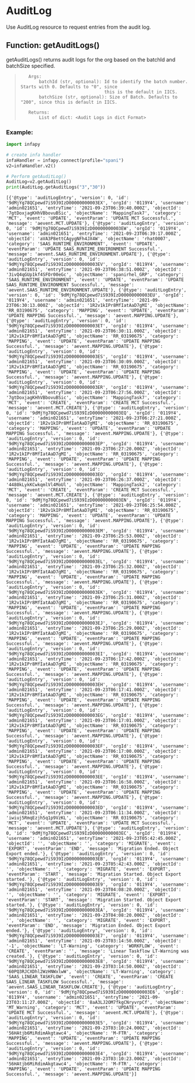 # AuditLog

Use AuditLog resource to request entries from the audit log.

## Function: getAuditLogs()

getAuditLogs() returns audit logs for the org based on the batchId and batchSize specified.

>        Args:
>            batchId (str, optional): Id to identify the batch number. Starts with 0. Defaults to "0", since 
>                                     this is the default in IICS.
>            batchSize (str, optional): Size of Batch. Defaults to "200", since this is default in IICS.
>
>        Returns:
>            List of dict: <Audit Logs in dict Format>

### Example:


```python
import infapy

# create infa handler
infaHandler = infapy.connect(profile="spani")
v2=infaHandler.v2()

# Perform getAuditLog()
AuditLog=v2.getAuditLog()
print(AuditLog.getAuditLogs("3","30"))
```

    [{'@type': 'auditLogEntry', 'version': 0, 'id': '9dMjYg78QCpewd7iS939IzD00000000003EX', 'orgId': '0119Y4', 'username': 'admin021651', 'entryTime': '2021-09-23T06:39:40.000Z', 'objectId': '7gtDoxjagKHhVBbovuBSic', 'objectName': 'MappingTask7', 'category': 'MCT', 'event': 'UPDATE', 'eventParam': 'UPDATE MCT Successful.', 'message': 'aevent.MCT.UPDATE'}, {'@type': 'auditLogEntry', 'version': 0, 'id': '9dMjYg78QCpewd7iS939IzD00000000003EW', 'orgId': '0119Y4', 'username': 'admin021651', 'entryTime': '2021-09-23T06:39:17.000Z', 'objectId': 'aVA3P8ettCAgygNFh4JX4W', 'objectName': 'rhat0007', 'category': 'SAAS_RUNTIME_ENVIRONMENT', 'event': 'UPDATE', 'eventParam': 'UPDATE SAAS_RUNTIME_ENVIRONMENT Successful.', 'message': 'aevent.SAAS_RUNTIME_ENVIRONMENT.UPDATE'}, {'@type': 'auditLogEntry', 'version': 0, 'id': '9dMjYg78QCpewd7iS939IzD00000000003EV', 'orgId': '0119Y4', 'username': 'admin021651', 'entryTime': '2021-09-23T06:38:51.000Z', 'objectId': '3ivQ4qGUp1kf4SFOr00eGc', 'objectName': 'spanirhel_GRP', 'category': 'SAAS_RUNTIME_ENVIRONMENT', 'event': 'UPDATE', 'eventParam': 'UPDATE SAAS_RUNTIME_ENVIRONMENT Successful.', 'message': 'aevent.SAAS_RUNTIME_ENVIRONMENT.UPDATE'}, {'@type': 'auditLogEntry', 'version': 0, 'id': '9dMjYg78QCpewd7iS939IzD00000000003EU', 'orgId': '0119Y4', 'username': 'admin021651', 'entryTime': '2021-09-23T06:30:13.000Z', 'objectId': '1R2v1kIPr8MfIatAaD7gMI', 'objectName': 'RR_03190675', 'category': 'MAPPING', 'event': 'UPDATE', 'eventParam': 'UPDATE MAPPING Successful.', 'message': 'aevent.MAPPING.UPDATE'}, {'@type': 'auditLogEntry', 'version': 0, 'id': '9dMjYg78QCpewd7iS939IzD00000000003ET', 'orgId': '0119Y4', 'username': 'admin021651', 'entryTime': '2021-09-23T06:30:11.000Z', 'objectId': '1R2v1kIPr8MfIatAaD7gMI', 'objectName': 'RR_03190675', 'category': 'MAPPING', 'event': 'UPDATE', 'eventParam': 'UPDATE MAPPING Successful.', 'message': 'aevent.MAPPING.UPDATE'}, {'@type': 'auditLogEntry', 'version': 0, 'id': '9dMjYg78QCpewd7iS939IzD00000000003ES', 'orgId': '0119Y4', 'username': 'admin021651', 'entryTime': '2021-09-23T06:30:09.000Z', 'objectId': '1R2v1kIPr8MfIatAaD7gMI', 'objectName': 'RR_03190675', 'category': 'MAPPING', 'event': 'UPDATE', 'eventParam': 'UPDATE MAPPING Successful.', 'message': 'aevent.MAPPING.UPDATE'}, {'@type': 'auditLogEntry', 'version': 0, 'id': '9dMjYg78QCpewd7iS939IzD00000000003ER', 'orgId': '0119Y4', 'username': 'admin021651', 'entryTime': '2021-09-23T06:27:56.000Z', 'objectId': '7gtDoxjagKHhVBbovuBSic', 'objectName': 'MappingTask7', 'category': 'MCT', 'event': 'CREATE', 'eventParam': 'CREATE MCT Successful.', 'message': 'aevent.MCT.CREATE'}, {'@type': 'auditLogEntry', 'version': 0, 'id': '9dMjYg78QCpewd7iS939IzD00000000003EQ', 'orgId': '0119Y4', 'username': 'admin021651', 'entryTime': '2021-09-23T06:27:21.000Z', 'objectId': '1R2v1kIPr8MfIatAaD7gMI', 'objectName': 'RR_03190675', 'category': 'MAPPING', 'event': 'UPDATE', 'eventParam': 'UPDATE MAPPING Successful.', 'message': 'aevent.MAPPING.UPDATE'}, {'@type': 'auditLogEntry', 'version': 0, 'id': '9dMjYg78QCpewd7iS939IzD00000000003EP', 'orgId': '0119Y4', 'username': 'admin021651', 'entryTime': '2021-09-23T06:27:20.000Z', 'objectId': '1R2v1kIPr8MfIatAaD7gMI', 'objectName': 'RR_03190675', 'category': 'MAPPING', 'event': 'UPDATE', 'eventParam': 'UPDATE MAPPING Successful.', 'message': 'aevent.MAPPING.UPDATE'}, {'@type': 'auditLogEntry', 'version': 0, 'id': '9dMjYg78QCpewd7iS939IzD00000000003EO', 'orgId': '0119Y4', 'username': 'admin021651', 'entryTime': '2021-09-23T06:26:37.000Z', 'objectId': '4480kLykKCwkqmlVl4MoUl', 'objectName': 'MappingTask2', 'category': 'MCT', 'event': 'CREATE', 'eventParam': 'CREATE MCT Successful.', 'message': 'aevent.MCT.CREATE'}, {'@type': 'auditLogEntry', 'version': 0, 'id': '9dMjYg78QCpewd7iS939IzD00000000003EN', 'orgId': '0119Y4', 'username': 'admin021651', 'entryTime': '2021-09-23T06:25:54.000Z', 'objectId': '1R2v1kIPr8MfIatAaD7gMI', 'objectName': 'RR_03190675', 'category': 'MAPPING', 'event': 'UPDATE', 'eventParam': 'UPDATE MAPPING Successful.', 'message': 'aevent.MAPPING.UPDATE'}, {'@type': 'auditLogEntry', 'version': 0, 'id': '9dMjYg78QCpewd7iS939IzD00000000003EM', 'orgId': '0119Y4', 'username': 'admin021651', 'entryTime': '2021-09-23T06:25:53.000Z', 'objectId': '1R2v1kIPr8MfIatAaD7gMI', 'objectName': 'RR_03190675', 'category': 'MAPPING', 'event': 'UPDATE', 'eventParam': 'UPDATE MAPPING Successful.', 'message': 'aevent.MAPPING.UPDATE'}, {'@type': 'auditLogEntry', 'version': 0, 'id': '9dMjYg78QCpewd7iS939IzD00000000003EL', 'orgId': '0119Y4', 'username': 'admin021651', 'entryTime': '2021-09-23T06:25:32.000Z', 'objectId': '1R2v1kIPr8MfIatAaD7gMI', 'objectName': 'RR_03190675', 'category': 'MAPPING', 'event': 'UPDATE', 'eventParam': 'UPDATE MAPPING Successful.', 'message': 'aevent.MAPPING.UPDATE'}, {'@type': 'auditLogEntry', 'version': 0, 'id': '9dMjYg78QCpewd7iS939IzD00000000003EK', 'orgId': '0119Y4', 'username': 'admin021651', 'entryTime': '2021-09-23T06:25:31.000Z', 'objectId': '1R2v1kIPr8MfIatAaD7gMI', 'objectName': 'RR_03190675', 'category': 'MAPPING', 'event': 'UPDATE', 'eventParam': 'UPDATE MAPPING Successful.', 'message': 'aevent.MAPPING.UPDATE'}, {'@type': 'auditLogEntry', 'version': 0, 'id': '9dMjYg78QCpewd7iS939IzD00000000003EJ', 'orgId': '0119Y4', 'username': 'admin021651', 'entryTime': '2021-09-23T06:25:29.000Z', 'objectId': '1R2v1kIPr8MfIatAaD7gMI', 'objectName': 'RR_03190675', 'category': 'MAPPING', 'event': 'UPDATE', 'eventParam': 'UPDATE MAPPING Successful.', 'message': 'aevent.MAPPING.UPDATE'}, {'@type': 'auditLogEntry', 'version': 0, 'id': '9dMjYg78QCpewd7iS939IzD00000000003EI', 'orgId': '0119Y4', 'username': 'admin021651', 'entryTime': '2021-09-23T06:17:42.000Z', 'objectId': '1R2v1kIPr8MfIatAaD7gMI', 'objectName': 'RR_03190675', 'category': 'MAPPING', 'event': 'UPDATE', 'eventParam': 'UPDATE MAPPING Successful.', 'message': 'aevent.MAPPING.UPDATE'}, {'@type': 'auditLogEntry', 'version': 0, 'id': '9dMjYg78QCpewd7iS939IzD00000000003EH', 'orgId': '0119Y4', 'username': 'admin021651', 'entryTime': '2021-09-23T06:17:41.000Z', 'objectId': '1R2v1kIPr8MfIatAaD7gMI', 'objectName': 'RR_03190675', 'category': 'MAPPING', 'event': 'UPDATE', 'eventParam': 'UPDATE MAPPING Successful.', 'message': 'aevent.MAPPING.UPDATE'}, {'@type': 'auditLogEntry', 'version': 0, 'id': '9dMjYg78QCpewd7iS939IzD00000000003EG', 'orgId': '0119Y4', 'username': 'admin021651', 'entryTime': '2021-09-23T06:17:01.000Z', 'objectId': '1R2v1kIPr8MfIatAaD7gMI', 'objectName': 'RR_03190675', 'category': 'MAPPING', 'event': 'UPDATE', 'eventParam': 'UPDATE MAPPING Successful.', 'message': 'aevent.MAPPING.UPDATE'}, {'@type': 'auditLogEntry', 'version': 0, 'id': '9dMjYg78QCpewd7iS939IzD00000000003EF', 'orgId': '0119Y4', 'username': 'admin021651', 'entryTime': '2021-09-23T06:17:00.000Z', 'objectId': '1R2v1kIPr8MfIatAaD7gMI', 'objectName': 'RR_03190675', 'category': 'MAPPING', 'event': 'UPDATE', 'eventParam': 'UPDATE MAPPING Successful.', 'message': 'aevent.MAPPING.UPDATE'}, {'@type': 'auditLogEntry', 'version': 0, 'id': '9dMjYg78QCpewd7iS939IzD00000000003EE', 'orgId': '0119Y4', 'username': 'admin021651', 'entryTime': '2021-09-23T06:16:58.000Z', 'objectId': '1R2v1kIPr8MfIatAaD7gMI', 'objectName': 'RR_03190675', 'category': 'MAPPING', 'event': 'UPDATE', 'eventParam': 'UPDATE MAPPING Successful.', 'message': 'aevent.MAPPING.UPDATE'}, {'@type': 'auditLogEntry', 'version': 0, 'id': '9dMjYg78QCpewd7iS939IzD00000000003ED', 'orgId': '0119Y4', 'username': 'admin021651', 'entryTime': '2021-09-23T06:11:34.000Z', 'objectId': 'iwiuj5RmqEzjh5q1p9VzKL', 'objectName': 'RR_03190675', 'category': 'MCT', 'event': 'UPDATE', 'eventParam': 'UPDATE MCT Successful.', 'message': 'aevent.MCT.UPDATE'}, {'@type': 'auditLogEntry', 'version': 0, 'id': '9dMjYg78QCpewd7iS939IzD00000000003EC', 'orgId': '0119Y4', 'username': 'admin021651', 'entryTime': '2021-09-23T05:42:45.000Z', 'objectId': '', 'objectName': '', 'category': 'MIGRATE', 'event': 'EXPORT', 'eventParam': 'END', 'message': 'Migration Ended. Object Export ended.'}, {'@type': 'auditLogEntry', 'version': 0, 'id': '9dMjYg78QCpewd7iS939IzD00000000003EB', 'orgId': '0119Y4', 'username': 'admin021651', 'entryTime': '2021-09-23T05:42:43.000Z', 'objectId': '', 'objectName': '', 'category': 'MIGRATE', 'event': 'EXPORT', 'eventParam': 'START', 'message': 'Migration Started. Object Export started.'}, {'@type': 'auditLogEntry', 'version': 0, 'id': '9dMjYg78QCpewd7iS939IzD00000000003E9', 'orgId': '0119Y4', 'username': 'admin021651', 'entryTime': '2021-09-23T04:08:20.000Z', 'objectId': '', 'objectName': '', 'category': 'MIGRATE', 'event': 'EXPORT', 'eventParam': 'START', 'message': 'Migration Started. Object Export started.'}, {'@type': 'auditLogEntry', 'version': 0, 'id': '9dMjYg78QCpewd7iS939IzD00000000003EA', 'orgId': '0119Y4', 'username': 'admin021651', 'entryTime': '2021-09-23T04:08:20.000Z', 'objectId': '', 'objectName': '', 'category': 'MIGRATE', 'event': 'EXPORT', 'eventParam': 'END', 'message': 'Migration Ended. Object Export ended.'}, {'@type': 'auditLogEntry', 'version': 0, 'id': '9dMjYg78QCpewd7iS939IzD00000000003E7', 'orgId': '0119Y4', 'username': 'admin021651', 'entryTime': '2021-09-23T03:14:50.000Z', 'objectId': '-1', 'objectName': 'LT-Warning', 'category': 'WORKFLOW', 'event': 'CREATE', 'eventParam': '', 'message': 'Linear Taskflow LT-Warning was created.'}, {'@type': 'auditLogEntry', 'version': 0, 'id': '9dMjYg78QCpewd7iS939IzD00000000003E8', 'orgId': '0119Y4', 'username': 'admin021651', 'entryTime': '2021-09-23T03:14:50.000Z', 'objectId': '60PQ3RJCXDhl2WzHNWxlwW', 'objectName': 'LT-Warning', 'category': 'SAAS_LINEAR_TASKFLOW', 'event': 'CREATE', 'eventParam': 'CREATE SAAS_LINEAR_TASKFLOW Successful.', 'message': 'aevent.SAAS_LINEAR_TASKFLOW.CREATE'}, {'@type': 'auditLogEntry', 'version': 0, 'id': '9dMjYg78QCpewd7iS939IzD00000000003E6', 'orgId': '0119Y4', 'username': 'admin021651', 'entryTime': '2021-09-23T03:11:27.000Z', 'objectId': '8aA3LJ2OM7fkgCNryvrpCf', 'objectName': 'MT_Warning', 'category': 'MCT', 'event': 'UPDATE', 'eventParam': 'UPDATE MCT Successful.', 'message': 'aevent.MCT.UPDATE'}, {'@type': 'auditLogEntry', 'version': 0, 'id': '9dMjYg78QCpewd7iS939IzD00000000003E5', 'orgId': '0119Y4', 'username': 'admin021651', 'entryTime': '2021-09-23T03:10:24.000Z', 'objectId': '56HAtjb6MiRdimAkgtawc4', 'objectName': 'M-FTR', 'category': 'MAPPING', 'event': 'UPDATE', 'eventParam': 'UPDATE MAPPING Successful.', 'message': 'aevent.MAPPING.UPDATE'}, {'@type': 'auditLogEntry', 'version': 0, 'id': '9dMjYg78QCpewd7iS939IzD00000000003E4', 'orgId': '0119Y4', 'username': 'admin021651', 'entryTime': '2021-09-23T03:10:23.000Z', 'objectId': '56HAtjb6MiRdimAkgtawc4', 'objectName': 'M-FTR', 'category': 'MAPPING', 'event': 'UPDATE', 'eventParam': 'UPDATE MAPPING Successful.', 'message': 'aevent.MAPPING.UPDATE'}]
    
